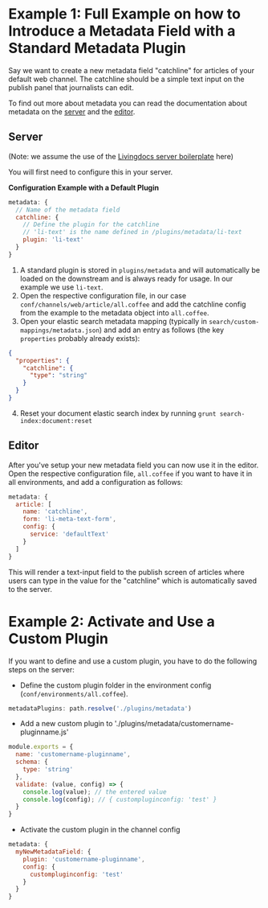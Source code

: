 # Example 1: Full Example on how to Introduce a Metadata Field with a Standard Metadata Plugin

Say we want to create a new metadata field "catchline" for articles of your default web channel. The catchline should be a simple text input on the publish panel that journalists can edit.

To find out more about metadata you can read the documentation about metadata on the [server](../../core/livingdocs-server/metadata.md) and the [editor](../../core/livingdocs-editor/metadata.md).

## Server

(Note: we assume the use of the [Livingdocs server boilerplate](https://github.com/upfrontIO/livingdocs-server-boilerplate) here)

You will first need to configure this in your server.

**Configuration Example with a Default Plugin**
```js
metadata: {
  // Name of the metadata field
  catchline: {
    // Define the plugin for the catchline
    // 'li-text' is the name defined in /plugins/metadata/li-text
    plugin: 'li-text'
  }
}
```

1. A standard plugin is stored in `plugins/metadata` and will automatically be loaded on the downstream and is always ready for usage. In our example we use `li-text`.
2. Open the respective configuration file, in our case `conf/channels/web/article/all.coffee` and add the catchline config from the example to the metadata object into `all.coffee`.
3. Open your elastic search metadata mapping (typically in `search/custom-mappings/metadata.json`) and add an entry as follows (the key `properties` probably already exists):
```json
{
  "properties": {
    "catchline": {
      "type": "string"
    }
  }
}
```
4. Reset your document elastic search index by running `grunt search-index:document:reset`

## Editor

After you've setup your new metadata field you can now use it in the editor. Open the respective configuration file, `all.coffee` if you want to have it in all environments, and add a configuration as follows:

```js
metadata: {
  article: [
    name: 'catchline',
    form: 'li-meta-text-form',
    config: {
      service: 'defaultText'
    }
  ]
}
```

This will render a text-input field to the publish screen of articles where users can type in the value for the "catchline" which is automatically saved to the server.


# Example 2: Activate and Use a Custom Plugin

If you want to define and use a custom plugin, you have to do the following steps on the server:

- Define the custom plugin folder in the environment config (`conf/environments/all.coffee`).

```js
metadataPlugins: path.resolve('./plugins/metadata')
```

* Add a new custom plugin to './plugins/metadata/customername-pluginname.js'

```js
module.exports = {
  name: 'customername-pluginname',
  schema: {
    type: 'string'
  },
  validate: (value, config) => {
    console.log(value); // the entered value
    console.log(config); // { custompluginconfig: 'test' }
  }
}
```

* Activate the custom plugin in the channel config

```js
metadata: {
  myNewMetadataField: {
    plugin: 'customername-pluginname',
    config: {
      custompluginconfig: 'test'
    }
  }
}
```

